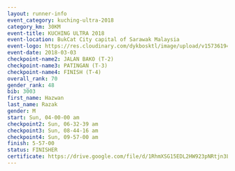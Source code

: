 ```yaml
--- 
layout: runner-info 
event_category: kuching-ultra-2018 
category_km: 30KM 
event-title: KUCHING ULTRA 2018 
event-location: BukCat City capital of Sarawak Malaysia 
event-logo: https://res.cloudinary.com/dykbosktl/image/upload/v1573619473/Logo/kuching-ultra-2018-logo_tlpvm5.png 
event-date: 2018-03-03 
checkpoint-name2: JALAN BAKO (T-2) 
checkpoint-name3: PATINGAN (T-3) 
checkpoint-name4: FINISH (T-4) 
overall_rank: 70
gender_rank: 48
bib: 3003
first_name: Hazwan
last_name: Razak
gender: M
start: Sun, 04-00-00 am
checkpoint2: Sun, 06-32-39 am
checkpoint3: Sun, 08-44-16 am
checkpoint4: Sun, 09-57-00 am
finish: 5-57-00
status: FINISHER
certificate: https://drive.google.com/file/d/1RhmXSG15EDL2HW923pNRtjn3LzcCjN4T/view?usp=sharing","CERTIFICATE")
--- 
```

